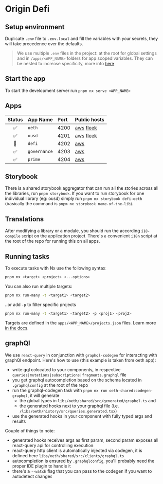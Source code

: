 # Origin Defi

## Setup environment

Duplicate `.env` file to `.env.local` and fill the variables with your secrets, they will take precedence over the defaults.

> We use multiple `.env` files in the project: at the root for global settings and in `/apps/<APP_NAME>` folders for app scoped variables. They can be nested to increase specificity, more info [here](https://nx.dev/recipes/tips-n-tricks/define-environment-variables)

## Start the app

To start the development server run `pnpm nx serve <APP_NAME>`

## Apps

| Status | App Name   | Port | Public hosts |
|:------:|:-------------|:-----|:-------------|
|   ✅   | `oeth`       | 4200 | [aws](https://app.oeth.com/) [fleek](https://defi-oeth.on.fleek.co/)    |
|   ✅   | `ousd`       | 4201 | [aws](https://app.ousd.com/) [fleek](https://defi-ousd.on.fleek.co/)    |
|   🚧   | `defi`       | 4202 | [aws](https://next.drvhjg4vfr6lu.amplifyapp.com/)    |
|   ✅   | `governance` | 4203 | [aws](https://governance.ousd.com/)   |
|   ✅   | `prime`      | 4204 | [aws](https://app.primestaked.com/)   |

## Storybook

There is a shared storybook aggregator that can run all the stories across all the libraries, run `pnpm storybook`. If you want to run storybook for one individual library (eg: ousd) simply run `pnpm nx storybook defi-oeth` (basically the command is `pnpm nx storybook name-of-the-lib`).

## Translations

After modifying a library or a module, you should run the according `i18-compile` script on the application project. There's a convenient `i18n` script at the root of the repo for running this on all apps.

## Running tasks

To execute tasks with Nx use the following syntax:

```bash
pnpm nx <target> <project> <...options>
```

You can also run multiple targets:

```bash
pnpm nx run-many -t <target1> <target2>
```

..or add `-p` to filter specific projects

```bash
pnpm nx run-many -t <target1> <target2> -p <proj1> <proj2>
```

Targets are defined in the `apps/<APP_NAME>/projects.json` files. Learn more [in the docs](https://nx.dev/core-features/run-tasks).

## graphQl

We use `react-query` in conjunction with `graphql-codegen` for interacting with graphQl endpoint. Here's how to use (this example is taken from oeth app):

- write gql colocated to your components, in respective `queries|mutations|subscriptions|fragments.graphql` file
- you get graphql autocompletion based on the schema located in `.graphqlconfig` at the root of the repo
- run the graphql-codegen task with `pnpm nx run oeth-shared:codegen-graphql`, it will generate
  - the global types in `libs/oeth/shared/src/generated/graphql.ts` and
  - the generated hooks next to your graphql file (i.e. `/libs/oeth/history/src/queries.generated.tsx`)
- use the generated hooks in your component with fully typed args and results

Couple of things to note:

- generated hooks receives args as first param, second param exposes all react-query api for controlling execution
- react-query http client is automatically injected via codegen, it is defined here `libs/oeth/shared/src/clients/graphql.ts`
- autocompletion is ensured by `.graphqlconfig`, you'll probably need the proper IDE plugin to handle it
- there's a `--watch` flag that you can pass to the codegen if you want to autodetect changes
